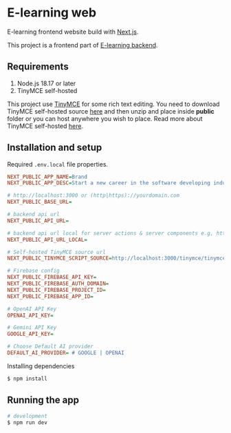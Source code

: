 # E-learning web

E-learning frontend website build with [Next.js](https://nextjs.org/).

This project is a frontend part of [E-learning backend](https://github.com/phyohtetarkar/elearning-backend/).

## Requirements

<ol>
	<li>Node.js 18.17 or later</li>
	<li>TinyMCE self-hosted</li>
</ol>

This project use [TinyMCE](https://www.tiny.cloud/) for some rich text editing. You need to download TinyMCE self-hosted source [here](https://www.tiny.cloud/get-tiny/self-hosted/) and then unzip and place inside **public** folder or you can host anywhere you wish to place. Read more about TinyMCE self-hosted [here](https://www.tiny.cloud/blog/get-started-with-tinymce-self-hosted/).

## Installation and setup

Required `.env.local` file properties.

```ini
NEXT_PUBLIC_APP_NAME=Brand
NEXT_PUBLIC_APP_DESC=Start a new career in the software developing industry.

# http://localhost:3000 or (http|https)://yourdomain.com
NEXT_PUBLIC_BASE_URL= 

# backend api url
NEXT_PUBLIC_API_URL= 

# backend api url local for server actions & server components e.g, http://localhost:3080/api
NEXT_PUBLIC_API_URL_LOCAL= 

# Self-hosted TinyMCE source url 
NEXT_PUBLIC_TINYMCE_SCRIPT_SOURCE=http://localhost:3000/tinymce/tinymce.min.js

# Firebase config
NEXT_PUBLIC_FIREBASE_API_KEY=
NEXT_PUBLIC_FIREBASE_AUTH_DOMAIN=
NEXT_PUBLIC_FIREBASE_PROJECT_ID=
NEXT_PUBLIC_FIREBASE_APP_ID=

# OpenAI API Key
OPENAI_API_KEY=

# Gemini API Key
GOOGLE_API_KEY=

# Choose Default AI provider
DEFAULT_AI_PROVIDER= # GOOGLE | OPENAI
```

Installing dependencies

```bash
$ npm install
```

## Running the app

```bash
# development
$ npm run dev
```

